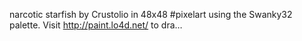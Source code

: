 narcotic starfish by Crustolio in 48x48 #pixelart using the Swanky32 palette. Visit http://paint.lo4d.net/ to dra… 
